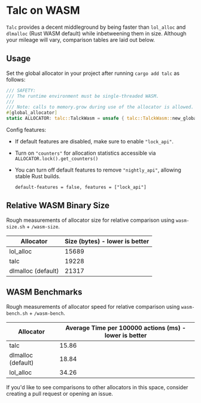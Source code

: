 # Talc on WASM

`Talc` provides a decent middleground by being faster than `lol_alloc` and `dlmalloc` (Rust WASM default) while inbetweening them in size. Although your mileage will vary, comparison tables are laid out below.

## Usage
Set the global allocator in your project after running `cargo add talc` as follows:

```rust
/// SAFETY:
/// The runtime environment must be single-threaded WASM.
///
/// Note: calls to memory.grow during use of the allocator is allowed.
#[global_allocator]
static ALLOCATOR: talc::TalckWasm = unsafe { talc::TalckWasm::new_global() };
```

Config features:
- If default features are disabled, make sure to enable `"lock_api"`.
- Turn on `"counters"` for allocation statistics accessible via `ALLOCATOR.lock().get_counters()`
- You can turn off default features to remove `"nightly_api"`, allowing stable Rust builds.

    `default-features = false, features = ["lock_api"]`

## Relative WASM Binary Size

Rough measurements of allocator size for relative comparison using `wasm-size.sh` + `/wasm-size`.

| Allocator | Size (bytes) - lower is better |
| --------- | ----- |
| lol_alloc | 15689 |
| talc      | 19228 |
| dlmalloc (default) | 21317 |

## WASM Benchmarks

Rough measurements of allocator speed for relative comparison using `wasm-bench.sh` + `/wasm-bench`.

| Allocator | Average Time per 100000 actions (ms) - lower is better |
|-----------|-----|
| talc | 15.86 |
| dlmalloc (default) | 18.84 |
| lol_alloc | 34.26 |



If you'd like to see comparisons to other allocators in this space, consider creating a pull request or opening an issue.
